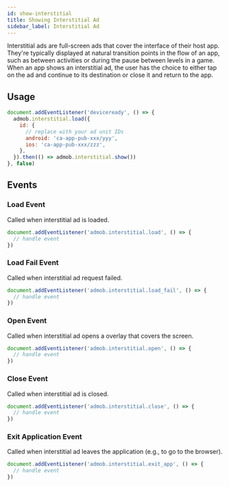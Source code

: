 ```yaml
---
id: show-interstitial
title: Showing Interstitial Ad
sidebar_label: Interstitial Ad
---
```


Interstitial ads are full-screen ads that cover the interface of their host app. They're typically displayed at natural transition points in the flow of an app, such as between activities or during the pause between levels in a game. When an app shows an interstitial ad, the user has the choice to either tap on the ad and continue to its destination or close it and return to the app.

## Usage

```js
document.addEventListener('deviceready', () => {
  admob.interstitial.load({
    id: {
      // replace with your ad unit IDs
      android: 'ca-app-pub-xxx/yyy',
      ios: 'ca-app-pub-xxx/zzz',
    },
  }).then(() => admob.interstitial.show())
}, false)
```

## Events

### Load Event

Called when interstitial ad is loaded.

```js
document.addEventListener('admob.interstitial.load', () => {
  // handle event
})
```

### Load Fail Event

Called when interstitial ad request failed.

```js
document.addEventListener('admob.interstitial.load_fail', () => {
  // handle event
})
```

### Open Event

Called when interstitial ad opens a overlay that covers the screen.

```js
document.addEventListener('admob.interstitial.open', () => {
  // handle event
})
```

### Close Event

Called when interstitial ad is closed.

```js
document.addEventListener('admob.interstitial.close', () => {
  // handle event
})
```

### Exit Application Event

Called when interstitial ad leaves the application (e.g., to go to the browser).

```js
document.addEventListener('admob.interstitial.exit_app', () => {
  // handle event
})
```
